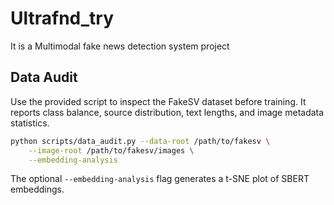 # Ultrafnd_try
It is a Multimodal fake news detection system project

## Data Audit

Use the provided script to inspect the FakeSV dataset before training. It reports class balance, source distribution, text lengths, and image metadata statistics.

```bash
python scripts/data_audit.py --data-root /path/to/fakesv \
    --image-root /path/to/fakesv/images \
    --embedding-analysis
```

The optional `--embedding-analysis` flag generates a t-SNE plot of SBERT embeddings.
